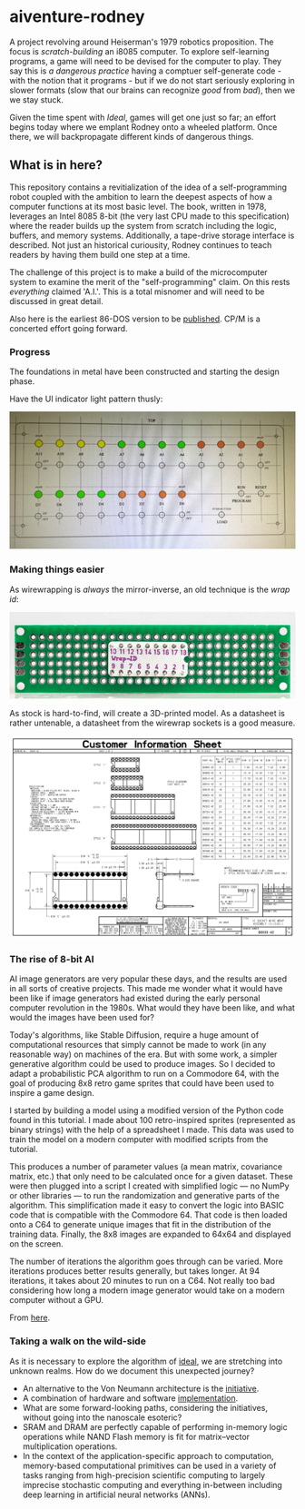 # aiventure-rodney

A project revolving around Heiserman's 1979 robotics proposition. The focus is _scratch-building_ an i8085 computer. To explore self-learning programs, a game will need to be devised for the computer to play. They say this is _a dangerous practice_ having a comptuer self-generate code - with the notion that it programs - but if we do not start seriously exploring in slower formats (slow that our brains can recognize *good* from *bad*), then we we stay stuck.

Given the time spent with _Ideal_, games will get one just so far; an effort begins today where we emplant Rodney onto a wheeled platform. Once there, we will backpropagate different kinds of dangerous things.

## What is in here?

This repository contains a revitialization of the idea of a self-programming robot coupled with the ambition to learn the deepest aspects of how a computer functions at its most basic level. The book, written in 1978, leverages an Intel 8085 8-bit (the very last CPU made to this specification) where the reader builds up the system from scratch including the logic, buffers, and memory systems. Additionally, a tape-drive storage interface is described. Not just an historical curiousity, Rodney continues to teach readers by having them build one step at a time.

The challenge of this project is to make a build of the microcomputer system to examine the merit of the "self-programming" claim. On this rests *everything* claimed 'A.I.'. This is a total misnomer and will need to be discussed in great detail.

Also here is the earliest 86-DOS version to be [published](/software/ReadMe.md). CP/M is a concerted effort going forward.

### Progress

The foundations in metal have been constructed and starting the design phase.

Have the UI indicator light pattern thusly:

![pattern](/images/indicating-pattern.jpg)

### Making things easier

As wirewrapping is _always_ the mirror-inverse, an old technique is the _wrap id_:

![image](/models/wrap-id-18-relative.png)

As stock is hard-to-find, will create a 3D-printed model. As a datasheet is rather untenable, a datasheet from the wirewrap sockets is a good measure.

![image](/models/ww-sockets.jpg)

### The rise of 8-bit AI

AI image generators are very popular these days, and the results are used in all sorts of creative projects. This made me wonder what it would have been like if image generators had existed during the early personal computer revolution in the 1980s. What would they have been like, and what would the images have been used for?

Today's algorithms, like Stable Diffusion, require a huge amount of computational resources that simply cannot be made to work (in any reasonable way) on machines of the era. But with some work, a simpler generative algorithm could be used to produce images. So I decided to adapt a probabilistic PCA algorithm to run on a Commodore 64, with the goal of producing 8x8 retro game sprites that could have been used to inspire a game design.

I started by building a model using a modified version of the Python code found in this tutorial. I made about 100 retro-inspired sprites (represented as binary strings) with the help of a spreadsheet I made. This data was used to train the model on a modern computer with modified scripts from the tutorial.

This produces a number of parameter values (a mean matrix, covariance matrix, etc.) that only need to be calculated once for a given dataset. These were then plugged into a script I created with simplified logic — no NumPy or other libraries — to run the randomization and generative parts of the algorithm. This simplification made it easy to convert the logic into BASIC code that is compatible with the Commodore 64. That code is then loaded onto a C64 to generate unique images that fit in the distribution of the training data. Finally, the 8x8 images are expanded to 64x64 and displayed on the screen.

The number of iterations the algorithm goes through can be varied. More iterations produces better results generally, but takes longer. At 94 iterations, it takes about 20 minutes to run on a C64. Not really too bad considering how long a modern image generator would take on a modern computer without a GPU.

From [here](https://hackaday.io/project/195819-commodore-64-ai-image-generator).

### Taking a walk on the wild-side

As it is necessary to explore the algorithm of [ideal](https://github.com/cartheur/ideal), we are stretching into unknown realms. How do we document this unexpected journey?

* An alternative to the Von Neumann architecture is the [initiative](/literature/s41565-020-0738-x.pdf).
* A combination of hardware and software [implementation](https://en.wikipedia.org/wiki/In-memory_processing).
* What are some forward-looking paths, considering the initiatives, without going into the nanoscale esoteric?
* SRAM and DRAM are perfectly capable of performing in-memory logic operations while NAND Flash memory is fit for matrix–vector multiplication operations.
* In the context of the application-specific approach to computation, memory-based computational primitives can be used in a variety of tasks ranging from high-precision scientific computing to largely imprecise stochastic computing and everything in-between including deep learning in artificial neural networks (ANNs). 